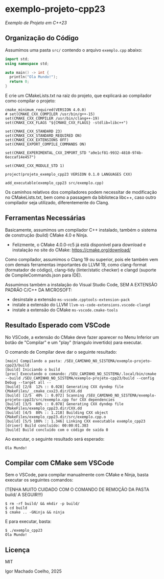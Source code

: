 # exemplo-projeto-cpp23

*Exemplo de Projeto em C++23*

## Organização do Código

Assumimos uma pasta `src/` contendo o arquivo `exemplo.cpp` abaixo:

```.cpp
import std;
using namespace std;

auto main() -> int {
  println("Ola Mundo!");
  return 0;
}
```

E crie um CMakeLists.txt na raiz do projeto, que explicará ao compilador como compilar o projeto:

```
cmake_minimum_required(VERSION 4.0.0)
# set(CMAKE_CXX_COMPILER /usr/bin/g++-15)
set(CMAKE_CXX_COMPILER /usr/bin/clang++-19)
set(CMAKE_CXX_FLAGS "${CMAKE_CXX_FLAGS} -stdlib=libc++")

set(CMAKE_CXX_STANDARD 23)
set(CMAKE_CXX_STANDARD_REQUIRED ON)
set(CMAKE_CXX_EXTENSIONS OFF)
set(CMAKE_EXPORT_COMPILE_COMMANDS ON)

set(CMAKE_EXPERIMENTAL_CXX_IMPORT_STD "a9e1cf81-9932-4810-974b-6eccaf14e457")

set(CMAKE_CXX_MODULE_STD 1)

project(projeto_exemplo_cpp23 VERSION 0.1.0 LANGUAGES CXX)

add_executable(exemplo_cpp23 src/exemplo.cpp)
```

Os caminhos relativos dos compiladores podem necessitar de modificação no CMakeLists.txt, bem como a passagem da biblioteca libc++, caso outro compilador seja utilizado, diferentemente do Clang.

## Ferramentas Necessárias

Basicamente, assumimos um compilador C++ instalado, também o sistema de construção (build) CMake 4.0 e Ninja.

- Felizmente, o CMake 4.0.0-rc5 já está disponível para download e instalação no site do CMake: https://cmake.org/download/ 

Como compilador, assumimos o Clang 19 ou superior, pois ele também vem com demais ferramentas importantes do LLVM 19, como clang-format (formatador de código), clang-tidy (linter/static checker) e clangd (suporte de CompileCommands.json para IDE).

Assumimos também a instalação do Visual Studio Code, SEM A EXTENSÃO PADRÃO C/C++ DA MICROSOFT:

- desinstale a extensão `ms-vscode.cpptools-extension-pack`
- instale a extensão do LLVM `llvm-vs-code-extensions.vscode-clangd`
- instale a extensão do CMake `ms-vscode.cmake-tools`

## Resultado Esperado com VSCode

No VSCode, a extensão do CMake deve fazer aparecer no Menu Inferior um botão de "Compilar" e um "play" (triangulo invertido) para executar.

O comando de Compilar deve dar o seguinte resultado:

```
[main] Compilando a pasta: /SEU_CAMINHO_NO_SISTEMA/exemplo-projeto-cpp23/build 
[build] Iniciando o build
[proc] Executando o comando: /SEU_CAMINHO_NO_SISTEMA/.local/bin/cmake --build /SEU_CAMINHO_NO_SISTEMA/exemplo-projeto-cpp23/build --config Debug --target all --
[build] [2/8  12% :: 0.028] Generating CXX dyndep file CMakeFiles/__cmake_cxx23.dir/CXX.dd
[build] [2/5  40% :: 0.072] Scanning /SEU_CAMINHO_NO_SISTEMA/exemplo-projeto-cpp23/src/exemplo.cpp for CXX dependencies
[build] [3/5  60% :: 0.078] Generating CXX dyndep file CMakeFiles/exemplo_cpp23.dir/CXX.dd
[build] [4/5  80% :: 1.218] Building CXX object CMakeFiles/exemplo_cpp23.dir/src/exemplo.cpp.o
[build] [5/5 100% :: 1.346] Linking CXX executable exemplo_cpp23
[driver] Build concluído: 00:00:01.383
[build] Build concluído com o código de saída 0
```

Ao executar, o seguinte resultado será esperado:

```
Ola Mundo!
```

## Compilar com CMake sem VSCode

Sem o VSCode, para compilar manualmente com CMake e Ninja, basta executar os seguintes comandos:

(TENHA MUITO CUIDADO COM O COMANDO DE REMOÇÃO DA PASTA build/ A SEGUIR!!!)

```
$ rm -rf build/ && mkdir -p build/
$ cd build
$ cmake .. -GNinja && ninja
```

E para executar, basta:

```
$ ./exemplo_cpp23 
Ola Mundo!
```

## Licença

MIT

Igor Machado Coelho, 2025
